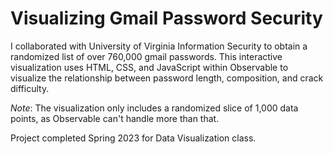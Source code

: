 # Visualizing Gmail Password Security 

I collaborated with University of Virginia Information Security to obtain a randomized list of over 760,000 gmail passwords. This interactive visualization uses HTML, CSS, and JavaScript within Observable to visualize the relationship between password length, composition, and crack difficulty. 

*Note*: The visualization only includes a randomized slice of 1,000 data points, as Observable can't handle more than that.  

Project completed Spring 2023 for Data Visualization class. 
